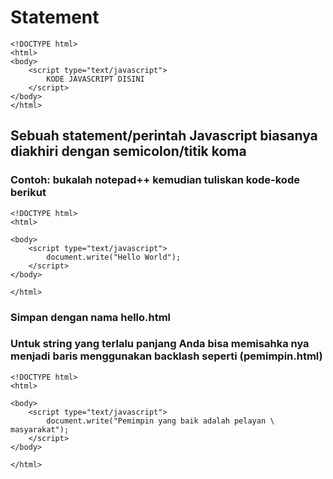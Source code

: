 # Statement

```
<!DOCTYPE html>
<html>
<body>
    <script type="text/javascript">
        KODE JAVASCRIPT DISINI
    </script>
</body>
</html>
```

## Sebuah statement/perintah Javascript biasanya diakhiri dengan semicolon/titik koma

### Contoh: bukalah notepad++ kemudian tuliskan kode-kode berikut

```
<!DOCTYPE html>
<html>

<body>
    <script type="text/javascript">
        document.write("Hello World");
    </script>
</body>

</html>
```

### Simpan dengan nama hello.html

### Untuk string yang terlalu panjang Anda bisa memisahka nya menjadi baris menggunakan backlash seperti (pemimpin.html)

```
<!DOCTYPE html>
<html>

<body>
    <script type="text/javascript">
        document.write("Pemimpin yang baik adalah pelayan \ masyarakat");
    </script>
</body>

</html>
```
